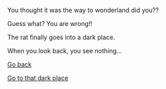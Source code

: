 You thought it was the way to wonderland did you??

Guess what? You are wrong!!

The rat finally goes into a dark place.

When you look back, you see nothing...

[Go back](../../fire/die/die.md)

[Go to that dark place](dream/dream.md)